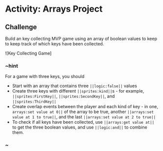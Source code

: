 # Activity: Arrays Project






## Challenge

Build an key collecting MVP game using an array of boolean values to keep to keep track of which keys have been collected.

![Key Collecting Game]

### ~hint

For a game with three keys, you should
* Start with an array that contains three ``||logic:false||`` values
* Create three keys with different ``||sprites:kind||``s - for example, ``||sprites:FirstKey||``, ``||sprites:SecondKey||``, and ``||sprites:ThirdKey||``
* Create overlap events between the player and each kind of key - in one, ``arrays:set value at 0||`` of the array to be true, another ``||arrays:set value at 1 to true||``, and the last ``||arrays:set value at 2 to true||``
* To check if all keys have been collected, use ``||arrays:get value at||`` to get the three boolean values, and use ``||logic:and||`` to combine them.

### ~